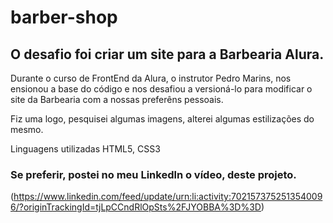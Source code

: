 # barber-shop


##  O desafio foi criar um site para a Barbearia Alura.

Durante o curso de FrontEnd da Alura, o instrutor Pedro Marins, nos ensionou a base do código e nos desafiou a versioná-lo para modificar o site da Barbearia com a nossas preferêns pessoais.

Fiz uma logo, pesquisei algumas imagens, alterei algumas estilizações do mesmo.

Linguagens utilizadas HTML5, CSS3

### Se preferir, postei no meu Linkedln o vídeo, deste projeto.

(https://www.linkedin.com/feed/update/urn:li:activity:7021573752513540096/?originTrackingId=tjLpCCndRlOpSts%2FJYOBBA%3D%3D)
